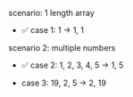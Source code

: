 scenario: 1 length array

- ✅ case 1: 1 -> 1, 1

scenario 2: multiple numbers

- ✅ case 2: 1, 2, 3, 4, 5 -> 1, 5

- case 3: 19, 2, 5 -> 2, 19